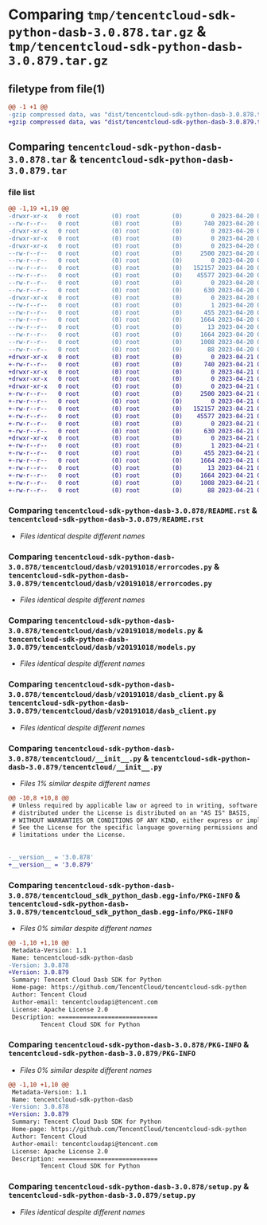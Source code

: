 # Comparing `tmp/tencentcloud-sdk-python-dasb-3.0.878.tar.gz` & `tmp/tencentcloud-sdk-python-dasb-3.0.879.tar.gz`

## filetype from file(1)

```diff
@@ -1 +1 @@
-gzip compressed data, was "dist/tencentcloud-sdk-python-dasb-3.0.878.tar", last modified: Thu Apr 20 00:25:41 2023, max compression
+gzip compressed data, was "dist/tencentcloud-sdk-python-dasb-3.0.879.tar", last modified: Fri Apr 21 00:42:14 2023, max compression
```

## Comparing `tencentcloud-sdk-python-dasb-3.0.878.tar` & `tencentcloud-sdk-python-dasb-3.0.879.tar`

### file list

```diff
@@ -1,19 +1,19 @@
-drwxr-xr-x   0 root         (0) root         (0)        0 2023-04-20 00:25:41.000000 tencentcloud-sdk-python-dasb-3.0.878/
--rw-r--r--   0 root         (0) root         (0)      740 2023-04-20 00:25:41.000000 tencentcloud-sdk-python-dasb-3.0.878/README.rst
-drwxr-xr-x   0 root         (0) root         (0)        0 2023-04-20 00:25:41.000000 tencentcloud-sdk-python-dasb-3.0.878/tencentcloud/
-drwxr-xr-x   0 root         (0) root         (0)        0 2023-04-20 00:25:41.000000 tencentcloud-sdk-python-dasb-3.0.878/tencentcloud/dasb/
-drwxr-xr-x   0 root         (0) root         (0)        0 2023-04-20 00:25:41.000000 tencentcloud-sdk-python-dasb-3.0.878/tencentcloud/dasb/v20191018/
--rw-r--r--   0 root         (0) root         (0)     2500 2023-04-20 00:25:41.000000 tencentcloud-sdk-python-dasb-3.0.878/tencentcloud/dasb/v20191018/errorcodes.py
--rw-r--r--   0 root         (0) root         (0)        0 2023-04-20 00:25:41.000000 tencentcloud-sdk-python-dasb-3.0.878/tencentcloud/dasb/v20191018/__init__.py
--rw-r--r--   0 root         (0) root         (0)   152157 2023-04-20 00:25:41.000000 tencentcloud-sdk-python-dasb-3.0.878/tencentcloud/dasb/v20191018/models.py
--rw-r--r--   0 root         (0) root         (0)    45577 2023-04-20 00:25:41.000000 tencentcloud-sdk-python-dasb-3.0.878/tencentcloud/dasb/v20191018/dasb_client.py
--rw-r--r--   0 root         (0) root         (0)        0 2023-04-20 00:25:41.000000 tencentcloud-sdk-python-dasb-3.0.878/tencentcloud/dasb/__init__.py
--rw-r--r--   0 root         (0) root         (0)      630 2023-04-20 00:25:41.000000 tencentcloud-sdk-python-dasb-3.0.878/tencentcloud/__init__.py
-drwxr-xr-x   0 root         (0) root         (0)        0 2023-04-20 00:25:41.000000 tencentcloud-sdk-python-dasb-3.0.878/tencentcloud_sdk_python_dasb.egg-info/
--rw-r--r--   0 root         (0) root         (0)        1 2023-04-20 00:25:41.000000 tencentcloud-sdk-python-dasb-3.0.878/tencentcloud_sdk_python_dasb.egg-info/dependency_links.txt
--rw-r--r--   0 root         (0) root         (0)      455 2023-04-20 00:25:41.000000 tencentcloud-sdk-python-dasb-3.0.878/tencentcloud_sdk_python_dasb.egg-info/SOURCES.txt
--rw-r--r--   0 root         (0) root         (0)     1664 2023-04-20 00:25:41.000000 tencentcloud-sdk-python-dasb-3.0.878/tencentcloud_sdk_python_dasb.egg-info/PKG-INFO
--rw-r--r--   0 root         (0) root         (0)       13 2023-04-20 00:25:41.000000 tencentcloud-sdk-python-dasb-3.0.878/tencentcloud_sdk_python_dasb.egg-info/top_level.txt
--rw-r--r--   0 root         (0) root         (0)     1664 2023-04-20 00:25:41.000000 tencentcloud-sdk-python-dasb-3.0.878/PKG-INFO
--rw-r--r--   0 root         (0) root         (0)     1008 2023-04-20 00:25:41.000000 tencentcloud-sdk-python-dasb-3.0.878/setup.py
--rw-r--r--   0 root         (0) root         (0)       88 2023-04-20 00:25:41.000000 tencentcloud-sdk-python-dasb-3.0.878/setup.cfg
+drwxr-xr-x   0 root         (0) root         (0)        0 2023-04-21 00:42:14.000000 tencentcloud-sdk-python-dasb-3.0.879/
+-rw-r--r--   0 root         (0) root         (0)      740 2023-04-21 00:42:14.000000 tencentcloud-sdk-python-dasb-3.0.879/README.rst
+drwxr-xr-x   0 root         (0) root         (0)        0 2023-04-21 00:42:14.000000 tencentcloud-sdk-python-dasb-3.0.879/tencentcloud/
+drwxr-xr-x   0 root         (0) root         (0)        0 2023-04-21 00:42:14.000000 tencentcloud-sdk-python-dasb-3.0.879/tencentcloud/dasb/
+drwxr-xr-x   0 root         (0) root         (0)        0 2023-04-21 00:42:14.000000 tencentcloud-sdk-python-dasb-3.0.879/tencentcloud/dasb/v20191018/
+-rw-r--r--   0 root         (0) root         (0)     2500 2023-04-21 00:42:14.000000 tencentcloud-sdk-python-dasb-3.0.879/tencentcloud/dasb/v20191018/errorcodes.py
+-rw-r--r--   0 root         (0) root         (0)        0 2023-04-21 00:42:14.000000 tencentcloud-sdk-python-dasb-3.0.879/tencentcloud/dasb/v20191018/__init__.py
+-rw-r--r--   0 root         (0) root         (0)   152157 2023-04-21 00:42:14.000000 tencentcloud-sdk-python-dasb-3.0.879/tencentcloud/dasb/v20191018/models.py
+-rw-r--r--   0 root         (0) root         (0)    45577 2023-04-21 00:42:14.000000 tencentcloud-sdk-python-dasb-3.0.879/tencentcloud/dasb/v20191018/dasb_client.py
+-rw-r--r--   0 root         (0) root         (0)        0 2023-04-21 00:42:14.000000 tencentcloud-sdk-python-dasb-3.0.879/tencentcloud/dasb/__init__.py
+-rw-r--r--   0 root         (0) root         (0)      630 2023-04-21 00:42:14.000000 tencentcloud-sdk-python-dasb-3.0.879/tencentcloud/__init__.py
+drwxr-xr-x   0 root         (0) root         (0)        0 2023-04-21 00:42:14.000000 tencentcloud-sdk-python-dasb-3.0.879/tencentcloud_sdk_python_dasb.egg-info/
+-rw-r--r--   0 root         (0) root         (0)        1 2023-04-21 00:42:14.000000 tencentcloud-sdk-python-dasb-3.0.879/tencentcloud_sdk_python_dasb.egg-info/dependency_links.txt
+-rw-r--r--   0 root         (0) root         (0)      455 2023-04-21 00:42:14.000000 tencentcloud-sdk-python-dasb-3.0.879/tencentcloud_sdk_python_dasb.egg-info/SOURCES.txt
+-rw-r--r--   0 root         (0) root         (0)     1664 2023-04-21 00:42:14.000000 tencentcloud-sdk-python-dasb-3.0.879/tencentcloud_sdk_python_dasb.egg-info/PKG-INFO
+-rw-r--r--   0 root         (0) root         (0)       13 2023-04-21 00:42:14.000000 tencentcloud-sdk-python-dasb-3.0.879/tencentcloud_sdk_python_dasb.egg-info/top_level.txt
+-rw-r--r--   0 root         (0) root         (0)     1664 2023-04-21 00:42:14.000000 tencentcloud-sdk-python-dasb-3.0.879/PKG-INFO
+-rw-r--r--   0 root         (0) root         (0)     1008 2023-04-21 00:42:14.000000 tencentcloud-sdk-python-dasb-3.0.879/setup.py
+-rw-r--r--   0 root         (0) root         (0)       88 2023-04-21 00:42:14.000000 tencentcloud-sdk-python-dasb-3.0.879/setup.cfg
```

### Comparing `tencentcloud-sdk-python-dasb-3.0.878/README.rst` & `tencentcloud-sdk-python-dasb-3.0.879/README.rst`

 * *Files identical despite different names*

### Comparing `tencentcloud-sdk-python-dasb-3.0.878/tencentcloud/dasb/v20191018/errorcodes.py` & `tencentcloud-sdk-python-dasb-3.0.879/tencentcloud/dasb/v20191018/errorcodes.py`

 * *Files identical despite different names*

### Comparing `tencentcloud-sdk-python-dasb-3.0.878/tencentcloud/dasb/v20191018/models.py` & `tencentcloud-sdk-python-dasb-3.0.879/tencentcloud/dasb/v20191018/models.py`

 * *Files identical despite different names*

### Comparing `tencentcloud-sdk-python-dasb-3.0.878/tencentcloud/dasb/v20191018/dasb_client.py` & `tencentcloud-sdk-python-dasb-3.0.879/tencentcloud/dasb/v20191018/dasb_client.py`

 * *Files identical despite different names*

### Comparing `tencentcloud-sdk-python-dasb-3.0.878/tencentcloud/__init__.py` & `tencentcloud-sdk-python-dasb-3.0.879/tencentcloud/__init__.py`

 * *Files 1% similar despite different names*

```diff
@@ -10,8 +10,8 @@
 # Unless required by applicable law or agreed to in writing, software
 # distributed under the License is distributed on an "AS IS" BASIS,
 # WITHOUT WARRANTIES OR CONDITIONS OF ANY KIND, either express or implied.
 # See the License for the specific language governing permissions and
 # limitations under the License.
 
 
-__version__ = '3.0.878'
+__version__ = '3.0.879'
```

### Comparing `tencentcloud-sdk-python-dasb-3.0.878/tencentcloud_sdk_python_dasb.egg-info/PKG-INFO` & `tencentcloud-sdk-python-dasb-3.0.879/tencentcloud_sdk_python_dasb.egg-info/PKG-INFO`

 * *Files 0% similar despite different names*

```diff
@@ -1,10 +1,10 @@
 Metadata-Version: 1.1
 Name: tencentcloud-sdk-python-dasb
-Version: 3.0.878
+Version: 3.0.879
 Summary: Tencent Cloud Dasb SDK for Python
 Home-page: https://github.com/TencentCloud/tencentcloud-sdk-python
 Author: Tencent Cloud
 Author-email: tencentcloudapi@tencent.com
 License: Apache License 2.0
 Description: ============================
         Tencent Cloud SDK for Python
```

### Comparing `tencentcloud-sdk-python-dasb-3.0.878/PKG-INFO` & `tencentcloud-sdk-python-dasb-3.0.879/PKG-INFO`

 * *Files 0% similar despite different names*

```diff
@@ -1,10 +1,10 @@
 Metadata-Version: 1.1
 Name: tencentcloud-sdk-python-dasb
-Version: 3.0.878
+Version: 3.0.879
 Summary: Tencent Cloud Dasb SDK for Python
 Home-page: https://github.com/TencentCloud/tencentcloud-sdk-python
 Author: Tencent Cloud
 Author-email: tencentcloudapi@tencent.com
 License: Apache License 2.0
 Description: ============================
         Tencent Cloud SDK for Python
```

### Comparing `tencentcloud-sdk-python-dasb-3.0.878/setup.py` & `tencentcloud-sdk-python-dasb-3.0.879/setup.py`

 * *Files identical despite different names*

